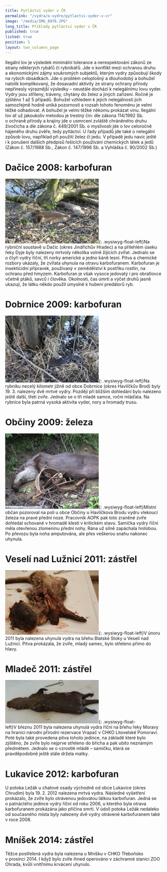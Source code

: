 ```yaml
---
title: Pytláctví vyder v ČR
permalink: "/vydra/o-vydre/pytlactvi-vyder-v-cr"
image: "/media/IMG_8976.JPG"
long_title: Příklady pytláctví vyder v ČR
published: true
listed: true
position: 5
layout: two_columns_page
---
```

Ilegální lov je výsledek minimální tolerance a nerespektování zákonů ze
strany některých rybářů či rybníkářů. Jde o konflikt mezi ochranou druhu
a ekonomickými zájmy soukromých subjektů, kterým vydry způsobují škody
na rybích obsádkách. Jde o problém celoplošný a dlouhodobý a bohužel
natolik komplikovaný, že dosavadní aktivity ze strany ochrany přírody
nepřinesly výraznější výsledky – neustále dochází k nelegálnímu lovu
vyder. Vydry jsou stříleny, tráveny, chytány do želez a jiných zařízení.
Ročně je zjištěno 1 až 5 případů. Bohužel vzhledem k jejich nelegálnosti
jich samozřejmě hodně uniká pozornosti a rozsah tohoto fenoménu je velmi
těžké odhadovat. A bohužel je velmi těžké někomu prokázat vinu. Ilegální
lov ať už jakoukoliv metodou je trestný čin: dle zákona 114/1992
Sb. o ochraně přírody a krajiny jde o usmrcení zvláště chráněného druhu
živočicha a dle zákona č. 449/2001 Sb. o myslivosti jde o lov celoročně
hájeného druhu zvěře, tedy pytláctví. U řady případů jde také
o nelegální způsob lovu, například při použití želez či jedu. V případě
jedu navíc ještě i k porušení dalších předpisů řešících používání
chemických látek a jedů (Zákon č. 157/1988 Sb., Zákon č. 147/1996
Sb. a Vyhláška č. 90/2002 Sb.)

# Dačice 2008: karbofuran

![](/media/KP_Dacice.JPG){: .wysiwyg-float-left}Na rybniční soustavě
u Dačic (okres Jindřichův Hradec) a na přilehlém úseku řeky Dyje byly
nalezeny mrtvoly několika volně žijících zvířat. Jednalo se o čtyři
vydry říční, tři norky americké a jedno káně lesní. Pitva a chemické
rozbory ukázaly, že zvířata uhynula na otravu karbofuranem. Karbofuran
je insekticidní přípravek, používaný v zemědělství k postřiku rostlin,
na ochranu před hmyzem. Karbofuran je však vysoce jedovatý i pro
obratlovce včetně ptáků, savců i člověka. Okolnosti, čas úmrtí a výčet
druhů jasně ukazují, že látku někdo použil úmyslně k hubení predátorů
ryb.

<div class="clearfix"></div>

# Dobrnice 2009: karbofuran

![](/media/Hlav___otrava_Dobrnice2009.jpg){: .wysiwyg-float-left}Na
rybníku necelý kilometr jižně od obce Dobrnice (okres Havlíčkův Brod)
byly 19. 3. nalezeny dvě mrtvé vydry. Později při bližším dohledání bylo
nalezeno ještě další, třetí zvíře. Jednalo se o tři mladé samce, roční
mláďata. Na rybníce byla patrná vysoká aktivita vyder, nory a hromady
trusu.

<div class="clearfix"></div>

# Občiny 2009: železa

![](/media/Hlav____eleza_Ob_inyHB_3.jpg){: .wysiwyg-float-left}Místní
občan pozoroval na poli u obce Občiny u Havlíčkova Brodu vydru vlekoucí
železa na pravé přední noze. Pracovník AOPK pak toto zraněné zvíře
dohledal schované v hromadě klestí v kritickém stavu. Samička vydry
říční měla otevřenou zlomeninu přední nohy. Rána už silně zapáchala
hnilobou. Po převozu byla noha amputována, ale přes veškerou snahu
nakonec uhynula.

<div class="clearfix"></div>

# Veselí nad Lužnicí 2011: zástřel

![](/media/DSC_0012_Veseli_n_Luz_24_2_2011_c355.JPG){:
.wysiwyg-float-left}V únoru 2011 byla nalezena uhynulá vydra na břehu
Blatské Stoky u Veselí nad Lužnicí. Pitva prokázala, že zvíře, mladý
samec, bylo střeleno přímo do hlavy.

<div class="clearfix"></div>

# Mladeč 2011: zástřel

![](/media/s320_p1030460_mladec_28_3_2011_VB.jpg){:
.wysiwyg-float-left}V březnu 2011 byla nalezena uhynulá vydra říční na
břehu řeky Moravy na hranici národní přírodní rezervace Vrapač v CHKO
Litovelské Pomoraví. Poté byla také provedena pitva tohoto jedince, na
základě které bylo zjištěno, že zvíře bylo nejprve střeleno do břicha
a pak ubito neznámým předmětem. Jednalo se o vzrostlé mládě – samičku,
která se pravděpodobně ještě stále držela matky.

<div class="clearfix"></div>

# Lukavice 2012: karbofuran

U potoka Ležák u chatové osady východně od obce Lukavice (okres Chrudim)
byla 19. 2. 2012 nalezena mrtvá vydra. Následné vyšetření prokázalo, že
zvíře bylo otrávenou jedovatou látkou karbofuran. Jedná se o patnáctého
jedince vydry říční od roku 2006, u kterého byla otrava karbofuranem
prokázána jako příčina smrti. V údolí potoka Ležák nedaleko od
současného místa byly nalezeny dvě vydry otrávené karbofuranem také
v roce 2008.

<div class="clearfix"></div>

# Mníšek 2014: zástřel

Těžce postřelená vydra byla nalezena u Mníšku v CHKO Třeboňsko
v prosinci 2014. I když bylo zvíře ihned operováno v záchranné stanici
ZOO Ohrada, kvůli vnitřnímu krvácení uhynulo.
